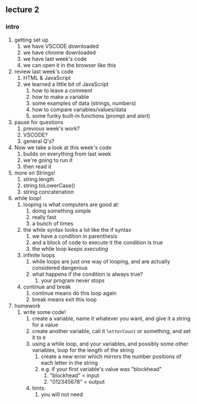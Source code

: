 ## lecture 2

### intro
1. getting set up
   1. we have VSCODE downloaded
   2. we have chrome downloaded
   3. we have last week's code
   4. we can open it in the browser like this
2. review last week's code
   1. HTML & JavaScript
   2. we learned a little bit of JavaScript
      1. how to leave a comment
      2. how to make a variable
      3. some examples of data (strings, numbers)
      4. how to compare variables/values/data
      5. some funky built-in functions (prompt and alert)
3. pause for questions
   1. previous week's work?
   2. VSCODE? 
   3. general Q's?
4. Now we take a look at this week's code
   1. builds on everything from last week
   2. we're going to run it
   3. then read it
5. more on Strings!
   1. string.length
   2. string.toLowerCase()
   3. string concatenation
6. while loop!
   1. looping is what computers are good at:
      1. doing something simple 
      2. really fast 
      3. a bunch of times
   2. the while syntax looks a lot like the if syntax
      1. we have a condition in parenthesis
      2. and a block of code to execute it the condition is true
      3. the while loop _keeps executing_
   3. infinite loops
      1. while loops are just one way of looping, and are actually considered dangerous
      2. what happens if the condition is always true?
         1. your program never stops
   4. continue and break
      1. continue means do this loop again
      2. break means exit this loop
7. homework
   1. write some code!
      1. create a variable, name it whatever you want, and give it a string for a value
      2. create another variable, call it `letterCount` or something, and set it to `0`
      3. using a while loop, and your variables, and possibly some _other_ variables, loop for the length of the string
         1. create a new error which mirrors the number positions of each letter in the string
         2. e.g. if your first variable's value was "blockhead"
            1. "blockhead" < input
            2. "012345678" < output
      4. hints:
         1. you will not need 